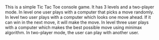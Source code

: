 This is a simple Tic Tac Toe console game.
It has 3 levels and a two-player mode.
In level one user plays with a computer that picks a move randomly.
In level two user plays with a computer which looks one move ahead. If it can win in the next move, it will make the move.
In level three user plays with a computer which makes the best possible move using minimax algorithm.
In two-player mode, the user can play with another user.
